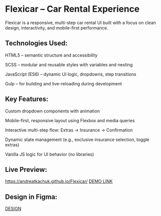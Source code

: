 # Flexicar – Car Rental Experience
Flexicar is a responsive, multi-step car rental UI built with a focus on clean design, interactivity, and mobile-first performance.

## Technologies Used:
HTML5 – semantic structure and accessibility

SCSS – modular and reusable styles with variables and nesting

JavaScript (ES6) – dynamic UI logic, dropdowns, step transitions

Gulp – for building and live-reloading during development

## Key Features:
Custom dropdown components with animation

Mobile-first, responsive layout using Flexbox and media queries

Interactive multi-step flow: Extras → Insurance → Confirmation

Dynamic state management (e.g., exclusive insurance selection, toggle extras)

Vanilla JS logic for UI behavior (no libraries)

## Live Preview:
https://andreatkachuk.github.io/Flexicar/
[DEMO LINK](https://AndreaTkachuk.github.io/Flexicar/)

## Design in Figma:
[DESIGN](https://www.figma.com/design/OgrCbbekQEfnHdfHavtBDu/car-rent-test-task?node-id=206-42494&t=ZilMI9EPni8htd4p-0/)




